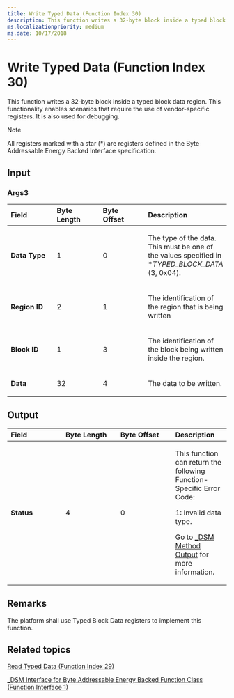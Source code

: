 ```yaml
---
title: Write Typed Data (Function Index 30)
description: This function writes a 32-byte block inside a typed block data region.
ms.localizationpriority: medium
ms.date: 10/17/2018
---
```


# Write Typed Data (Function Index 30)


This function writes a 32-byte block inside a typed block data region. This functionality enables scenarios that require the use of vendor-specific registers. It is also used for debugging.

> [!NOTE]
> All registers marked with a star (\*) are registers defined in the Byte Addressable Energy Backed Interface specification.

 

## <span id="Input"></span><span id="input"></span><span id="INPUT"></span>Input


### <span id="Args3"></span><span id="args3"></span><span id="ARGS3"></span>Args3

<table>
<colgroup>
<col width="25%" />
<col width="25%" />
<col width="25%" />
<col width="25%" />
</colgroup>
<thead>
<tr class="header">
<th align="left">Field</th>
<th align="left">Byte Length</th>
<th align="left">Byte Offset</th>
<th align="left">Description</th>
</tr>
</thead>
<tbody>
<tr class="odd">
<td align="left"><strong>Data Type</strong></td>
<td align="left">1</td>
<td align="left">0</td>
<td align="left"><p>The type of the data. This must be one of the values specified in *<em>TYPED_BLOCK_DATA</em> (3, 0x04).</p></td>
</tr>
<tr class="even">
<td align="left"><strong>Region ID</strong></td>
<td align="left">2</td>
<td align="left">1</td>
<td align="left"><p>The identification of the region that is being written</p></td>
</tr>
<tr class="odd">
<td align="left"><strong>Block ID</strong></td>
<td align="left">1</td>
<td align="left">3</td>
<td align="left"><p>The identification of the block being written inside the region.</p></td>
</tr>
<tr class="even">
<td align="left"><strong>Data</strong></td>
<td align="left">32</td>
<td align="left">4</td>
<td align="left"><p>The data to be written.</p></td>
</tr>
</tbody>
</table>

 

## <span id="Output"></span><span id="output"></span><span id="OUTPUT"></span>Output


<table>
<colgroup>
<col width="25%" />
<col width="25%" />
<col width="25%" />
<col width="25%" />
</colgroup>
<thead>
<tr class="header">
<th align="left">Field</th>
<th align="left">Byte Length</th>
<th align="left">Byte Offset</th>
<th align="left">Description</th>
</tr>
</thead>
<tbody>
<tr class="odd">
<td align="left"><strong>Status</strong></td>
<td align="left">4</td>
<td align="left">0</td>
<td align="left"><p>This function can return the following Function-Specific Error Code:</p>
<p>1: Invalid data type.</p>
<p>Go to <a href="-dsm-interface-for-byte-addressable-energy-backed-function-class--function-interface-1-.md" data-raw-source="[_DSM Method Output](-dsm-interface-for-byte-addressable-energy-backed-function-class--function-interface-1-.md)">_DSM Method Output</a> for more information.</p></td>
</tr>
</tbody>
</table>

 

## <span id="Remarks"></span><span id="remarks"></span><span id="REMARKS"></span>Remarks


The platform shall use Typed Block Data registers to implement this function.

## <span id="related_topics"></span>Related topics


[Read Typed Data (Function Index 29)](read-typed-data--function-index-29-.md)

[\_DSM Interface for Byte Addressable Energy Backed Function Class (Function Interface 1)](-dsm-interface-for-byte-addressable-energy-backed-function-class--function-interface-1-.md)

 

 






